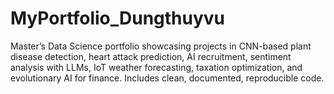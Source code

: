 # MyPortfolio_Dungthuyvu
Master’s Data Science portfolio showcasing projects in CNN-based plant disease detection, heart attack prediction, AI recruitment, sentiment analysis with LLMs, IoT weather forecasting, taxation optimization, and evolutionary AI for finance. Includes clean, documented, reproducible code.
